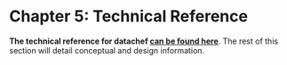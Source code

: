 # Chapter 5: Technical Reference

**The technical reference for datachef [can be found here](https://mikeadamss.github.io/datachef/api_docs/datachef.html)**. The rest of this section will detail conceptual and design information.